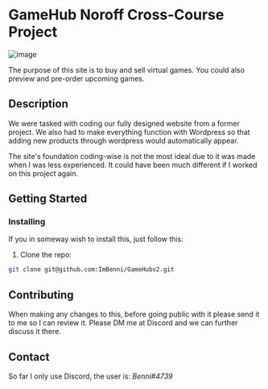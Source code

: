 # GameHub Noroff Cross-Course Project

![image](https://i.imgur.com/PW8xC9y.png)
 
The purpose of this site is to buy and sell virtual games. You could also preview and pre-order upcoming games.

## Description

We were tasked with coding our fully designed website from a former project. We also had to make everything function with Wordpress so that adding new products through wordpress would automatically appear.

The site's foundation coding-wise is not the most ideal due to it was made when I was less experienced. It could have been much different if I worked on this project again.


## Getting Started

### Installing

If you in someway wish to install this, just follow this:

1. Clone the repo:

```bash
git clone git@github.com:ImBenni/GameHubv2.git
```

## Contributing

When making any changes to this, before going public with it please send it to me so I can review it. 
Please DM me at Discord and we can further discuss it there.

## Contact

So far I only use Discord, the user is: 
*Benni#4739*
